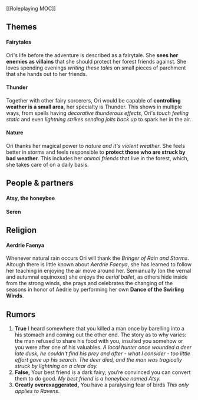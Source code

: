 [[Roleplaying MOC]]
## Themes
#### Fairytales
Ori's life before the adventure is described as a fairytale. She **sees her enemies as villains** that she should protect her forest friends against. She loves spending evenings *writing these tales* on small pieces of parchment that she hands out to her friends.
#### Thunder
Together with other fairy sorcerers, Ori would be capable of **controlling weather is a small area**, her specialty is Thunder. This shows in multiple ways, from spells having *decorative thunderous effects*,  Ori's *touch feeling static* and even *lightning strikes sending jolts back up* to spark her in the air.
#### Nature
Ori thanks her magical power to *nature and it's violent weather*. She feels better in storms and feels responsible to **protect those who are struck by bad weather**. This includes her *animal friends* that live in the forest, which, she takes care of on a daily basis. 

## People & partners
#### Atsy, the honeybee

#### Seren

## Religion
#### Aerdrie Faenya
Whenever natural rain occurs Ori will thank the *Bringer of Rain and Storms*. Altough there is little known about *Aerdrie Faenya*, she has learned to follow her teaching in enjoying the air move around her. Semianually (on the vernal and autumnal equinoxes) she enjoys the *aerial ballet*, as others hide inside from the strong winds, she prays and celebrates the changing of the seasons in honor of Aedrie by performing her own **Dance of the Swirling Winds**.

## Rumors
1. **True** I heard somewhere that you killed a man once by barelling into a his stomach and coming out the other end. The story as to why varies: the man refused to share his food with you, insulted you somehow or you were after one of his valuables. *A local hunter once wounded a deer late dusk, he couldn't find his prey and after - what I consider - too little effort gave up his search. The deer died, and the man was tragically struck by lightning on a clear day.*
2. **False,** Your best friend is a dark fairy; you’re convinced you can convert them to do good. *My best friend is a honeybee named Atsy.*
3. **Greatly overexaggerated,** You have a paralysing fear of birds *This only applies to Ravens*.